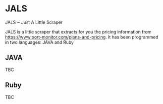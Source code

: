 # JALS
JALS ~ Just A Little Scraper

JALS is a little scraper that extracts for you the pricing information from https://www.port-monitor.com/plans-and-pricing.
It has been programmed in two languages: JAVA and Ruby

## JAVA

TBC

## Ruby

TBC
